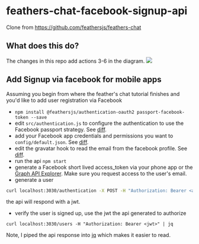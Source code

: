 # feathers-chat-facebook-signup-api

Clone from https://github.com/feathersjs/feathers-chat

## What does this do?

The changes in this repo add actions 3-6 in the diagram.
![](https://i.stack.imgur.com/HIybu.png)

## Add Signup via facebook for mobile apps

Assuming you begin from where the feather's chat tutorial finishes and you'd
like to add user registration via Facebook

* `npm install @feathersjs/authentication-oauth2 passport-facebook-token --save`
* edit `src/authentication.js` to configure the authentication to use the Facebook passport strategy. See [diff](https://github.com/morenoh149/feathers-chat-facebook-signup-api/commit/0286c89c7b24094ee3874bc340d6254ecfb95a28#diff-71d8cab214a29266b775cb63c40244d7R4).
* add your Facebook app credentials and permissions you want to `config/default.json`. See [diff](https://github.com/morenoh149/feathers-chat-facebook-signup-api/commit/0286c89c7b24094ee3874bc340d6254ecfb95a28#diff-71d8cab214a29266b775cb63c40244d7R13).
* edit the gravatar hook to read the email from the facebook profile. See [diff](https://github.com/morenoh149/feathers-chat-facebook-signup-api/commit/0286c89c7b24094ee3874bc340d6254ecfb95a28#diff-71d8cab214a29266b775cb63c40244d7R15).
* run the api `npm start`
* generate a Facebook short lived access_token via your phone app or the [Graph API Explorer](https://developers.facebook.com/tools/explorer). Make sure you request access to the user's email.
* generate a user
```sh
curl localhost:3030/authentication -X POST -H "Authorization: Bearer <access token>"
```
the api will respond with a jwt.
* verify the user is signed up, use the jwt the api generated to authorize
```
curl localhost:3030/users -H "Authorization: Bearer <jwt>" | jq
```
Note, I piped the api response into [jq](https://stedolan.github.io/jq/) which makes it easier to read.
